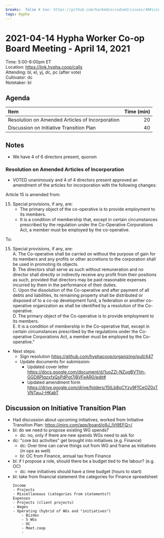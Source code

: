```yaml
---
breaks:  false # See: https://github.com/hackmdio/codimd/issues/40#issuecomment-172927690
tags: Hypha
---
```

# 2021-04-14 Hypha Worker Co-op Board Meeting - April 14, 2021

Time:       5:00-6:00pm ET  
Location:   https://link.hypha.coop/calls  
Attending:  bl, el, yj, dc, pc (after vote)   
Cultivator: dc  
Notetaker:  bl  

## Agenda

| Item                                            | Time (min) |
|:------------------------------------------------|-----------:|
| Resolution on Amended Articles of Incorporation | 20         |
| Discussion on Initiative Transition Plan        | 40         |

## Notes

- We have 4 of 6 directors present, quorom


### Resolution on Amended Articles of Incorporation

- VOTED unanimously and 4 of 4 directors present approved an amendment of the articles for incorporation with the following changes:

 Article 15 is amended from:

15. Special provisions, if any, are:
    - The primary object of the co-operative is to provide employment to its members.
    - It is a condition of membership that, except in certain circumstances prescribed by the regulation under the Co-Operative Corporations Act, a member must be employed by the co-operative.

   To:
   
15. Special provisions, if any, are:  
    A. The Co-operative shall be carried on without the purpose of gain for its members and any profits or other accretions to the corporation shall be used in promoting its objects.  
    B. The directors shall serve as such without remuneration and no director shall directly or indirectly receive any profit from their positions as such, provided that directors may be paid reasonable expenses incurred by them in the performance of their duties.  
    C. Upon the dissolution of the Co-operative and after payment of all debts and liabilities, its remaining property shall be distributed or disposed of to a co-op development fund, a federation or another co-operative organization as shall be identified by a resolution of the Co-operative.  
    D. The primary object of the Co-operative is to provide employment to its members.  
    E. It is a condition of membership in the Co-operative that, except in certain circumstances prescribed by the regulations under the Co-operative Corporations Act, a member must be employed by the Co-operative."

- Next steps:
    - Sign resolution https://github.com/hyphacoop/organizing/pull/447
    - Update documents for submission:
        - Updated cover letter https://docs.google.com/document/d/1uoZZi-NZugBVThh-GGD8PIqzxfxQsPdPot7jBVFeAR0/edit#
        - Updated amendment form https://drive.google.com/drive/folders/15tLb8oCYzy9FfCeOZ0xTVNTauJ-HKabT

## Discussion on Initiative Transition Plan 

- Had discussion about upcoming initiatives, worked from Initiative Transition Plan: https://miro.com/app/board/o9J_lVt9EFQ=/
- bl: do we need to propose existing WG spends?
    - dc: no, only if there are new spends WGs need to ask for
- dc: "core biz activities" get brought into initiatives (e.g. Finance)
    - dc: Over time can carve things out from WG and frame as initiatives (in ops as well)
    - bl: OC from Finance, annual tax from Finance
- bl: if I propose a role, should there be a budget tied to the labour? (e.g. OC)
    - dc: new initiatives should have a time budget (hours to start)
- bl: take from financial statement the categories for Finance spreadsheet
    ```
    Income
    - Projects
    - Miscellaneous (categories from statements?)
    Expenses
    - Projects (client projects)
    - Wages
    - Operating (hybrid of WGs and "initiatives")
        - Bizdev
        - 5 WGs
        - OC
        - Meet.coop
        - 
    ```
